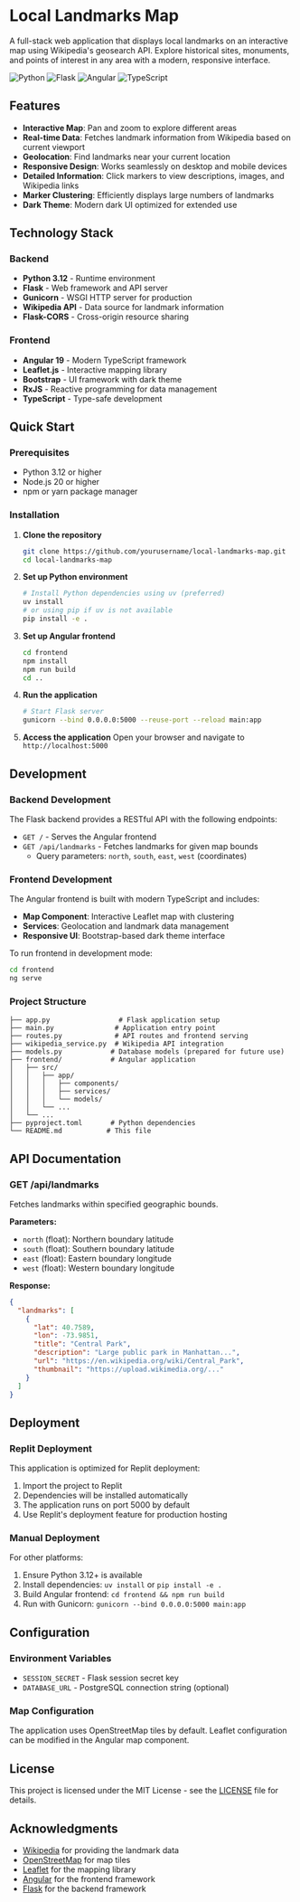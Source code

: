 # Local Landmarks Map

A full-stack web application that displays local landmarks on an interactive map using Wikipedia's geosearch API. Explore historical sites, monuments, and points of interest in any area with a modern, responsive interface.

![Python](https://img.shields.io/badge/python-3.12-blue.svg)
![Flask](https://img.shields.io/badge/flask-3.1.1-green.svg)
![Angular](https://img.shields.io/badge/angular-19-red.svg)
![TypeScript](https://img.shields.io/badge/typescript-5.8-blue.svg)

## Features

- **Interactive Map**: Pan and zoom to explore different areas
- **Real-time Data**: Fetches landmark information from Wikipedia based on current viewport
- **Geolocation**: Find landmarks near your current location
- **Responsive Design**: Works seamlessly on desktop and mobile devices
- **Detailed Information**: Click markers to view descriptions, images, and Wikipedia links
- **Marker Clustering**: Efficiently displays large numbers of landmarks
- **Dark Theme**: Modern dark UI optimized for extended use

## Technology Stack

### Backend
- **Python 3.12** - Runtime environment
- **Flask** - Web framework and API server
- **Gunicorn** - WSGI HTTP server for production
- **Wikipedia API** - Data source for landmark information
- **Flask-CORS** - Cross-origin resource sharing

### Frontend
- **Angular 19** - Modern TypeScript framework
- **Leaflet.js** - Interactive mapping library
- **Bootstrap** - UI framework with dark theme
- **RxJS** - Reactive programming for data management
- **TypeScript** - Type-safe development

## Quick Start

### Prerequisites
- Python 3.12 or higher
- Node.js 20 or higher
- npm or yarn package manager

### Installation

1. **Clone the repository**
   ```bash
   git clone https://github.com/yourusername/local-landmarks-map.git
   cd local-landmarks-map
   ```

2. **Set up Python environment**
   ```bash
   # Install Python dependencies using uv (preferred)
   uv install
   # or using pip if uv is not available
   pip install -e .
   ```

3. **Set up Angular frontend**
   ```bash
   cd frontend
   npm install
   npm run build
   cd ..
   ```

4. **Run the application**
   ```bash
   # Start Flask server
   gunicorn --bind 0.0.0.0:5000 --reuse-port --reload main:app
   ```

5. **Access the application**
   Open your browser and navigate to `http://localhost:5000`

## Development

### Backend Development
The Flask backend provides a RESTful API with the following endpoints:

- `GET /` - Serves the Angular frontend
- `GET /api/landmarks` - Fetches landmarks for given map bounds
  - Query parameters: `north`, `south`, `east`, `west` (coordinates)

### Frontend Development
The Angular frontend is built with modern TypeScript and includes:

- **Map Component**: Interactive Leaflet map with clustering
- **Services**: Geolocation and landmark data management
- **Responsive UI**: Bootstrap-based dark theme interface

To run frontend in development mode:
```bash
cd frontend
ng serve
```

### Project Structure
```
├── app.py                 # Flask application setup
├── main.py               # Application entry point
├── routes.py             # API routes and frontend serving
├── wikipedia_service.py  # Wikipedia API integration
├── models.py            # Database models (prepared for future use)
├── frontend/            # Angular application
│   ├── src/
│   │   ├── app/
│   │   │   ├── components/
│   │   │   ├── services/
│   │   │   └── models/
│   │   └── ...
│   └── ...
├── pyproject.toml       # Python dependencies
└── README.md           # This file
```

## API Documentation

### GET /api/landmarks

Fetches landmarks within specified geographic bounds.

**Parameters:**
- `north` (float): Northern boundary latitude
- `south` (float): Southern boundary latitude  
- `east` (float): Eastern boundary longitude
- `west` (float): Western boundary longitude

**Response:**
```json
{
  "landmarks": [
    {
      "lat": 40.7589,
      "lon": -73.9851,
      "title": "Central Park",
      "description": "Large public park in Manhattan...",
      "url": "https://en.wikipedia.org/wiki/Central_Park",
      "thumbnail": "https://upload.wikimedia.org/..."
    }
  ]
}
```

## Deployment

### Replit Deployment
This application is optimized for Replit deployment:

1. Import the project to Replit
2. Dependencies will be installed automatically
3. The application runs on port 5000 by default
4. Use Replit's deployment feature for production hosting

### Manual Deployment
For other platforms:

1. Ensure Python 3.12+ is available
2. Install dependencies: `uv install` or `pip install -e .`
3. Build Angular frontend: `cd frontend && npm run build`
4. Run with Gunicorn: `gunicorn --bind 0.0.0.0:5000 main:app`

## Configuration

### Environment Variables
- `SESSION_SECRET` - Flask session secret key
- `DATABASE_URL` - PostgreSQL connection string (optional)

### Map Configuration
The application uses OpenStreetMap tiles by default. Leaflet configuration can be modified in the Angular map component.

## License

This project is licensed under the MIT License - see the [LICENSE](LICENSE) file for details.

## Acknowledgments

- [Wikipedia](https://www.wikipedia.org/) for providing the landmark data
- [OpenStreetMap](https://www.openstreetmap.org/) for map tiles
- [Leaflet](https://leafletjs.com/) for the mapping library
- [Angular](https://angular.io/) for the frontend framework
- [Flask](https://flask.palletsprojects.com/) for the backend framework
